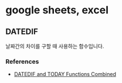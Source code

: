# google sheets, excel

## DATEDIF
날짜간의 차이를 구할 때 사용하는 함수입니다.


### References
* [DATEDIF and TODAY Functions Combined](https://www.computerizedbusiness.com/item.asp?iid=272&pid=62)
